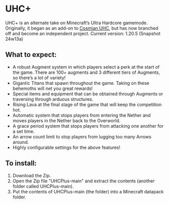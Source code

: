 # UHC+

UHC+ is an alternate take on Minecraft’s Ultra Hardcore gamemode. Originally, it began as an add-on to [Cosmian UHC](https://www.planetminecraft.com/data-pack/cosmian-uhc-v3-1-18/), but has now branched off and become an independent project.
Current version: 1.20.5 (Snapshot 24w13a)

## What to expect:

- A robust Augment system in which players select a perk at the start of the game. There are 100+ augments and 3 different tiers of Augments, so there’s a lot of variety!
- Gigantic Titans that spawn throughout the game. Taking on these behemoths will net you great rewards!
- Special items and equipment that can be obtained through Augments or traversing through arduous structures.
- Rising Lava at the final stage of the game that will keep the competition hot.
- Automatic system that stops players from entering the Nether and moves players in the Nether back to the Overworld.
- A grace period system that stops players from attacking one another for a set time.
- An arrow count limit to stop players from lugging too many Arrows around.
- Highly configurable settings for the above features!

## To install:
1. Download the Zip.
2. Open the Zip file "UHCPlus-main" and extract the contents (another folder called UHCPlus-main).
3. Put the contents of UHCPlus-main (the folder) into a Minecraft datapack folder.
